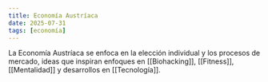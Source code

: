 ```yaml
---
title: Economía Austríaca
date: 2025-07-31
tags: [economía]
---
```


La Economía Austríaca se enfoca en la elección individual y los procesos de mercado, ideas que inspiran enfoques en [[Biohacking]], [[Fitness]], [[Mentalidad]] y desarrollos en [[Tecnología]].
